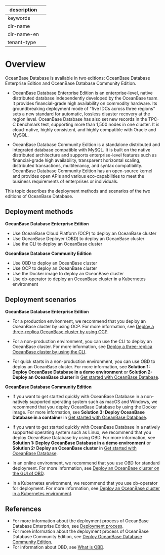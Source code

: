 |description||
|---|---|
|keywords||
|dir-name||
|dir-name-en||
|tenant-type||

# Overview

OceanBase Database is available in two editions: OceanBase Database Enterprise Edition and OceanBase Database Community Edition.

* OceanBase Database Enterprise Edition is an enterprise-level, native distributed database independently developed by the OceanBase team. It provides financial-grade high availability on commodity hardware. Its groundbreaking deployment mode of "five IDCs across three regions" sets a new standard for automatic, lossless disaster recovery at the region level. OceanBase Database has also set new records in the TPC-C benchmark test, supporting more than 1,500 nodes in one cluster. It is cloud-native, highly consistent, and highly compatible with Oracle and MySQL.

* OceanBase Database Community Edition is a standalone distributed and integrated database compatible with MySQL. It is built on the native distributed architecture and supports enterprise-level features such as financial-grade high availability, transparent horizontal scaling, distributed transactions, multitenancy, and syntax compatibility. OceanBase Database Community Edition has an open-source kernel and provides open APIs and various eco-capabilities to meet the business requirements of enterprises or individuals.

This topic describes the deployment methods and scenarios of the two editions of OceanBase Database.

## Deployment methods

**OceanBase Database Enterprise Edition**

* Use OceanBase Cloud Platform (OCP) to deploy an OceanBase cluster
* Use OceanBase Deployer (OBD) to deploy an OceanBase cluster
* Use the CLI to deploy an OceanBase cluster

**OceanBase Database Community Edition**

* Use OBD to deploy an OceanBase cluster
* Use OCP to deploy an OceanBase cluster
* Use the Docker image to deploy an OceanBase cluster
* Use ob-operator to deploy an OceanBase cluster in a Kubernetes environment

## Deployment scenarios

**OceanBase Database Enterprise Edition**

* For a production environment, we recommend that you deploy an OceanBase cluster by using OCP. For more information, see [Deploy a three-replica OceanBase cluster by using OCP](300.deploy-oceanbase-enterprise-edition/300.deploy-through-a-graphical-interface/300.deploy-oceanbase-cluster-use-ocp/500.deploy-three-oceanbase-replica-clusters-use-ocp.md).

* For a non-production environment, you can use the CLI to deploy an OceanBase cluster. For more information, see [Deploy a three-replica OceanBase cluster by using the CLI](300.deploy-oceanbase-enterprise-edition/400.deploy-through-the-command-line/200.deploy-the-oceanbase-cluster-command-line/400.deploy-three-oceanbase-replica-clusters.md).

* For quick starts in a non-production environment, you can use OBD to deploy an OceanBase cluster. For more information, see **Solution 1: Deploy OceanBase Database in a demo environment** or **Solution 2: Deploy an OceanBase cluster** in [Get started with OceanBase Database](../200.quickstart/100.quickly-experience-oceanbase-for-community.md).

**OceanBase Database Community Edition**

* If you want to get started quickly with OceanBase Database in a non-natively supported operating system such as macOS and Windows, we recommend that you deploy OceanBase Database by using the Docker image. For more information, see **Solution 3: Deploy OceanBase Database in a container** in [Get started with OceanBase Database](../200.quickstart/100.quickly-experience-oceanbase-for-community.md).

* If you want to get started quickly with OceanBase Database in a natively supported operating system such as Linux, we recommend that you deploy OceanBase Database by using OBD. For more information, see **Solution 1: Deploy OceanBase Database in a demo environment** or **Solution 2: Deploy an OceanBase cluster** in [Get started with OceanBase Database](../200.quickstart/100.quickly-experience-oceanbase-for-community.md).

* In an online environment, we recommend that you use OBD for standard deployment. For more information, see [Deploy an OceanBase cluster on the GUI of OBD](500.deploy-oceanbase-database-community-edition/200.local-deployment/400.deploy-by-ui/100.deploy-by-obd.md).

* In a Kubernetes environment, we recommend that you use ob-operator for deployment. For more information, see [Deploy an OceanBase cluster in a Kubernetes environment](500.deploy-oceanbase-database-community-edition/300.deploy-in-the-k8s-cluster.md).

## References

* For more information about the deployment process of OceanBase Database Enterprise Edition, see [Deployment process](300.deploy-oceanbase-enterprise-edition/100.deployment-process.md).
* For more information about the deployment process of OceanBase Database Community Edition, see [Deploy OceanBase Database Community Edition](500.deploy-oceanbase-database-community-edition/100.deployment-overview.md).
* For information about OBD, see [What is OBD](https://en.oceanbase.com/docs/community-obd-en-10000000000904953).
